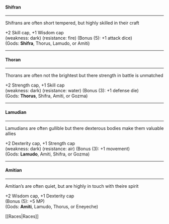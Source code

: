 #### **Shifran**  
   
---

Shifrans are often short tempered, but highly skilled in their craft  

+2 Skill cap, +1 Wisdom cap  
(weakness: dark) (resistance: fire) (Bonus (5): +1 attack dice)  
(Gods: __Shifra__, Thorus, Lamudo, or Amiti)
		
---

#### **Thoran**  

---

Thorans are often not the brightest but there strength in battle is unmatched  

+2 Strength cap, +1 Skill cap  
(weakness: dark) (resistance: water) (Bonus (3): +1 defense die)  
(Gods: __Thorus__, Shifra, Amiti, or Gozma)  

---

#### **Lamudian**  

---

Lamudians are often gullible but there dexterous bodies make them valuable allies  

+2 Dexterity cap, +1 Strength cap  
(weakness: dark) (resistance: air) (Bonus (3): +1 movement)  
(Gods: __Lamudo__, Amiti, Shifra, or Gozma)  

---

#### **Amitian**  

---

Amitian’s are often quiet, but are highly in touch with theire spirit  

+2 Wisdom cap, +1 Dexterity cap  
(Bonus (5): +5 MP)  
(Gods: __Amiti__, Lamudo, Thorus, or Eneyeche)  

[[Races|Races]]